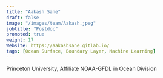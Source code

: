 ```yaml
---
title: "Aakash Sane"
draft: false
image: "/images/team/Aakash.jpeg"
jobtitle: "Postdoc"
promoted: true
weight: 17
Website: https://aakashsane.gitlab.io/
tags: [Ocean Surface, Boundary Layer, Machine Learning]
---
```


Princeton University, Affiliate NOAA-GFDL in Ocean Division
